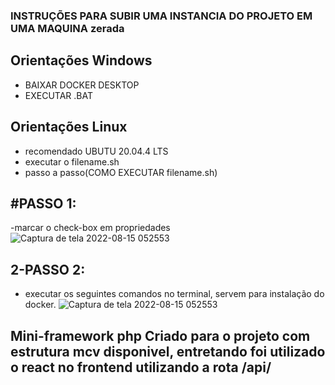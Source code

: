 ### 	INSTRUÇÕES PARA SUBIR UMA INSTANCIA DO PROJETO EM UMA MAQUINA zerada

## Orientações Windows
- BAIXAR DOCKER DESKTOP
- EXECUTAR .BAT

## Orientações Linux
- recomendado UBUTU 20.04.4 LTS
- executar o filename.sh
- passo a passo(COMO EXECUTAR filename.sh)
## #PASSO 1: 
-marcar o check-box em propriedades
![Captura de tela 2022-08-15 052553](https://user-images.githubusercontent.com/51290633/184603308-a5a25600-1a5f-452b-8ff3-3a68e2d88d40.png)
## 2-PASSO 2: 
- executar os seguintes comandos no terminal, servem para instalação do docker.
![Captura de tela 2022-08-15 052553](https://user-images.githubusercontent.com/51290633/184603422-9f984941-280e-47d9-8030-74f6c8e0b8a9.png)

## Mini-framework php Criado para o projeto com estrutura mcv disponivel, entretando foi utilizado o react no frontend utilizando a rota /api/
